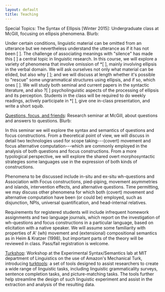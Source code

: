 ```yaml
---
layout: default
title: Teaching
---
```

Special Topics: The Syntax of Ellipsis [Winter 2015]:
Undergraduate class at McGill, focusing on ellipsis phenomena. Blurb:

Under certain conditions, linguistic material can be omitted from an utterance but we nevertheless understand the utterance as if it has not been [ ]. The challenge of associating meanings with "silence" has made this [ ] a central topic in linguistic research. In this course, we will explore a variety of phenomena that involve omission of *[ ], mainly involving ellipsis in the verbal domain. We will ask ourselves not only what material can be elided, but also why [ ]; and we will discuss at length whether it's possible to "rescue" some ungrammatical structures using ellipsis, and if so, which ones [ ]. We will study both seminal and current papers in the syntactic literature, and also ?[ ] psycholinguistic aspects of the processing of ellipsis and its perception. Students in the class will be required to do weekly readings, actively participate in *[ ], give one in-class presentation, and write a short squib.


[Questions, focus, and
friends](http://people.linguistics.mcgill.ca/~michael.erlewine/focus-wh/):
Research seminar at McGill, about questions and answers to questions. Blurb:

In this seminar we will explore the syntax and semantics of questions and focus constructions. From a theoretical point of view, we will discuss in detail two technologies used for scope taking---(covert) movement and focus alternative computation---which are commonly employed in the analysis of both questions and focus constructions. From a more typological perspective, we will explore the shared overt morphosyntactic strategies some languages use in the expression of both kinds of constructions.

Phenomena to be discussed include in-situ and ex-situ wh-questions and Association with Focus constructions, pied-piping, movement asymmetries and islands, intervention effects, and alternative questions. Time permitting, we may discuss other phenomena for which both (covert) movement and alternative computation have been (or could be) employed, such as disjunction, NPIs, universal quantification, and head-internal relatives.

Requirements for registered students will include infrequent homework assignments and two language journals, which report on the investigation of wh-questions and focus constructions in a particular language, based on elicitation with a native speaker. We will assume some familiarity with properties of A' (wh) movement and (extensional) compositional semantics as in Heim & Kratzer (1998), but important parts of the theory will be reviewed in class. Pass/fail registration is welcome.


[Turkshop](http://web.mit.edu/hackl/www/lab/turkshop/): 
Workshop at the Experimental Syntax/Semantics lab at MIT department of Linguistics on the use of Amazon's Mechanical Turk, introducing [turktools](turktools.net): a set of tools designed to assist researchers to create a wide range of linguistic tasks, including linguistic grammaticality surveys, sentence completion tasks, and picture-matching tasks. The tools further help streamline the design of such linguistic experiment and assist in the extraction and analysis of the resulting data.


